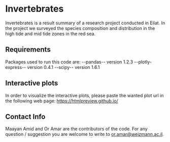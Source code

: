 # Invertebrates

Invertebrates is a result summary of a research project conducted in Eilat.
In the project we surveyed the species composition and distribution in the high tide and mid tide zones in the red sea.

## Requirements

Packages used to run this code are:
--pandas-- version 1.2.3
--plotly-express-- version 0.4.1 
--scipy-- version 1.6.1

## Interactive plots
In order to visualize the interactive plots, please paste the wanted plot url in the following web page:
https://htmlpreview.github.io/

## Contact Info
Maayan Amid and Or Amar are the contributors of the code.
For any question / suggestion you are welcome to write to or.amar@weizmann.ac.il.
